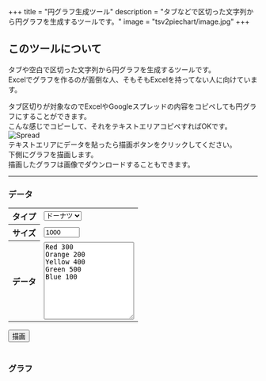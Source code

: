 +++
title = "円グラフ生成ツール"
description = "タブなどで区切った文字列から円グラフを生成するツールです。"
image = "tsv2piechart/image.jpg"
+++

## このツールについて
タブや空白で区切った文字列から円グラフを生成するツールです。  
Excelでグラフを作るのが面倒な人、そもそもExcelを持ってない人に向けています。  

タブ区切りが対象なのでExcelやGoogleスプレッドの内容をコピペしても円グラフにすることができます。  
こんな感じでコピーして、それをテキストエリアコピペすればOKです。  
![Spread](/img/tool/tsv2piechart/spread.png)  
テキストエリアにデータを貼ったら描画ボタンをクリックしてください。  
下側にグラフを描画します。  
描画したグラフは画像でダウンロードすることもできます。  

---

<h3>データ</h3>
<div id="tsv2pichart-source">
    <table>
        <tbody>
            <tr>
                <th><label for="size">タイプ</label></th>
                <td>
                    <select name="chart_type">
                        <option value="pie" selected>円</option>
                        <option value="doughnut" selected>ドーナツ</option>
                    </select>
                </td>
            </tr>
            <tr>
                <th><label for="size">サイズ</label></th>
                <td>
                    <input type="number" name="chart_size" min="100" max="1000" value="1000"　required>
                </td>
            </tr>
            <tr>
                <th><label for="source">データ</label></th>
                <td>
                    <textarea name="source" id="source" rows="10" required="">
Red 300
Orange 200
Yellow 400
Green 500
Blue 100
                    </textarea>
                </td>
            </tr>
        </tbody>
    </table>
    <button id="render">描画</button>
</div>
<br>
<h3>グラフ</h3>
<div id="tsv2pichart-chart" style="display: none;">
    <canvas id="chart-canvas"></canvas>
    <br>
    <button id="download">画像でダウンロード</button>
</div>